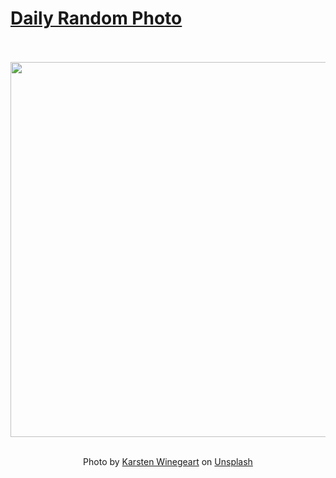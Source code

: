 # [Daily Random Photo](https://www.dailyrandomphoto.com/)

<div align="center">
  <br>
  <br>
  <a href="https://www.dailyrandomphoto.com/p/2025/2025-04-11/"><img src="https://images.unsplash.com/photo-1741807117240-0aee0cd41d25?crop=entropy&cs=tinysrgb&fit=max&fm=jpg&ixid=M3w3NzUwOHwwfDF8cmFuZG9tfHx8fHx8fHx8MTc0NDMzMjI0M3w&ixlib=rb-4.0.3&q=80&w=1080" width="600px"></a>
  <br>
  <br>
  <p class="has-text-grey">Photo by <a href="https://unsplash.com/@karsten116?utm_source=Daily%20Random%20Photo&amp;utm_medium=referral" target="_blank" rel="noopener noreferrer">Karsten Winegeart</a> on <a href="https://unsplash.com/photos/dramatic-mountains-under-a-cloudy-moody-sky-9DyNN_Yz2yk?utm_source=Daily%20Random%20Photo&amp;utm_medium=referral" target="_blank" rel="noopener noreferrer">Unsplash</a></p>
</div>
